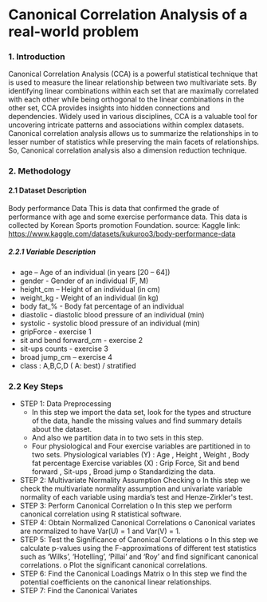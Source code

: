 # Canonical Correlation Analysis of a real-world problem

### 1. Introduction
Canonical Correlation Analysis (CCA) is a powerful statistical technique that is used to measure the linear relationship between two multivariate sets. By identifying linear combinations within each set that are maximally correlated with each other while being orthogonal to the linear combinations in the other set, CCA provides insights into hidden connections and dependencies. Widely used in various disciplines, CCA is a valuable tool for uncovering intricate patterns and associations within complex datasets. Canonical correlation analysis allows us to summarize the relationships in to lesser number of statistics while preserving the main facets of relationships. So, Canonical correlation analysis also a dimension reduction technique.

### 2. Methodology

#### 2.1 Dataset Description
Body performance Data
This is data that confirmed the grade of performance with age and some exercise performance data. This data is collected by Korean Sports promotion Foundation.
source: Kaggle
link: https://www.kaggle.com/datasets/kukuroo3/body-performance-data

##### 2.2.1 Variable Description
- age – Age of an individual (in years [20 – 64])
- gender - Gender of an individual (F, M)
- height_cm – Height of an individual (in cm)
- weight_kg - Weight of an individual (in kg)
- body fat_% - Body fat percentage of an individual
- diastolic - diastolic blood pressure of an individual (min)
- systolic - systolic blood pressure of an individual (min)
- gripForce - exercise 1
- sit and bend forward_cm - exercise 2
- sit-ups counts - exercise 3
- broad jump_cm – exercise 4
- class : A,B,C,D ( A: best) / stratified

### 2.2 Key Steps
- STEP 1: Data Preprocessing
    - In this step we import the data set, look for the types and structure of the data, handle the missing values and find summary details about the dataset.
    - And also we partition data in to two sets in this step.
    - Four physiological and Four exercise variables are partitioned in to two sets.
Physiological variables (Y) : Age , Height , Weight , Body fat percentage Exercise variables (X) : Grip Force, Sit and bend forward , Sit-ups , Broad jump
o Standardizing the data.
- STEP 2: Multivariate Normality Assumption Checking
o In this step we check the multivariate normality assumption and univariate variable normality of each variable using mardia’s test and Henze-Zirkler's test.
- STEP 3: Perform Canonical Correlation
o In this step we perform canonical correlation using R statistical software.
- STEP 4: Obtain Normalized Canonical Correlations
o Canonical variates are normalized to have Var(U) = 1 and Var(V) = 1.
- STEP 5: Test the Significance of Canonical Correlations
o In this step we calculate p-values using the F-approximations of different test statistics such as ‘Wilks’, ‘Hotelling’, ‘Pillai’ and ‘Roy’ and find significant canonical correlations.
o Plot the significant canonical correlations.
- STEP 6: Find the Canonical Loadings Matrix
o In this step we find the potential coefficients on the canonical linear relationships.
- STEP 7: Find the Canonical Variates